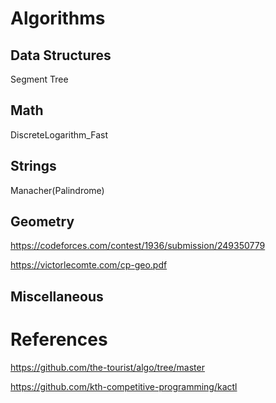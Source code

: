 # Algorithms

## Data Structures
Segment Tree
## Math
DiscreteLogarithm_Fast

## Strings
Manacher(Palindrome)

## Geometry
https://codeforces.com/contest/1936/submission/249350779

https://victorlecomte.com/cp-geo.pdf

## Miscellaneous

# References
https://github.com/the-tourist/algo/tree/master

https://github.com/kth-competitive-programming/kactl
